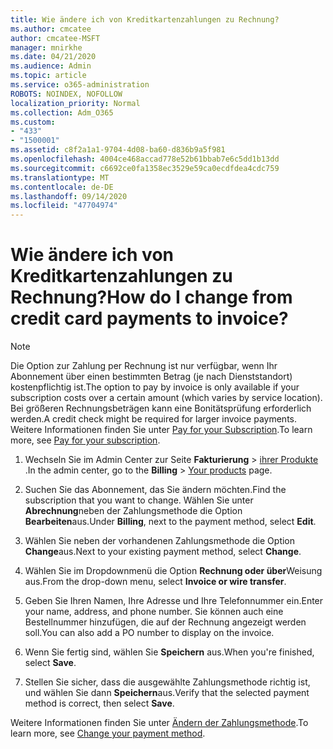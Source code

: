 ```yaml
---
title: Wie ändere ich von Kreditkartenzahlungen zu Rechnung?
ms.author: cmcatee
author: cmcatee-MSFT
manager: mnirkhe
ms.date: 04/21/2020
ms.audience: Admin
ms.topic: article
ms.service: o365-administration
ROBOTS: NOINDEX, NOFOLLOW
localization_priority: Normal
ms.collection: Adm_O365
ms.custom:
- "433"
- "1500001"
ms.assetid: c8f2a1a1-9704-4d08-ba60-d836b9a5f981
ms.openlocfilehash: 4004ce468accad778e52b61bbab7e6c5dd1b13dd
ms.sourcegitcommit: c6692ce0fa1358ec3529e59ca0ecdfdea4cdc759
ms.translationtype: MT
ms.contentlocale: de-DE
ms.lasthandoff: 09/14/2020
ms.locfileid: "47704974"
---
```

# <a name="how-do-i-change-from-credit-card-payments-to-invoice"></a><span data-ttu-id="bd844-102">Wie ändere ich von Kreditkartenzahlungen zu Rechnung?</span><span class="sxs-lookup"><span data-stu-id="bd844-102">How do I change from credit card payments to invoice?</span></span>

> [!NOTE]
> <span data-ttu-id="bd844-103">Die Option zur Zahlung per Rechnung ist nur verfügbar, wenn Ihr Abonnement über einen bestimmten Betrag (je nach Dienststandort) kostenpflichtig ist.</span><span class="sxs-lookup"><span data-stu-id="bd844-103">The option to pay by invoice is only available if your subscription costs over a certain amount (which varies by service location).</span></span> <span data-ttu-id="bd844-104">Bei größeren Rechnungsbeträgen kann eine Bonitätsprüfung erforderlich werden.</span><span class="sxs-lookup"><span data-stu-id="bd844-104">A credit check might be required for larger invoice payments.</span></span> <span data-ttu-id="bd844-105">Weitere Informationen finden Sie unter [Pay for your Subscription](https://docs.microsoft.com/microsoft-365/commerce/billing-and-payments/pay-for-your-subscription).</span><span class="sxs-lookup"><span data-stu-id="bd844-105">To learn more, see [Pay for your subscription](https://docs.microsoft.com/microsoft-365/commerce/billing-and-payments/pay-for-your-subscription).</span></span>

1. <span data-ttu-id="bd844-106">Wechseln Sie im Admin Center zur Seite **Fakturierung**  >  [ihrer Produkte](https://go.microsoft.com/fwlink/p/?linkid=842054) .</span><span class="sxs-lookup"><span data-stu-id="bd844-106">In the admin center, go to the **Billing** > [Your products](https://go.microsoft.com/fwlink/p/?linkid=842054) page.</span></span>

2. <span data-ttu-id="bd844-107">Suchen Sie das Abonnement, das Sie ändern möchten.</span><span class="sxs-lookup"><span data-stu-id="bd844-107">Find the subscription that you want to change.</span></span> <span data-ttu-id="bd844-108">Wählen Sie unter **Abrechnung**neben der Zahlungsmethode die Option **Bearbeiten**aus.</span><span class="sxs-lookup"><span data-stu-id="bd844-108">Under **Billing**, next to the payment method, select **Edit**.</span></span>

3. <span data-ttu-id="bd844-109">Wählen Sie neben der vorhandenen Zahlungsmethode die Option **Change**aus.</span><span class="sxs-lookup"><span data-stu-id="bd844-109">Next to your existing payment method, select **Change**.</span></span>

4. <span data-ttu-id="bd844-110">Wählen Sie im Dropdownmenü die Option **Rechnung oder über**Weisung aus.</span><span class="sxs-lookup"><span data-stu-id="bd844-110">From the drop-down menu, select **Invoice or wire transfer**.</span></span>

5. <span data-ttu-id="bd844-111">Geben Sie Ihren Namen, Ihre Adresse und Ihre Telefonnummer ein.</span><span class="sxs-lookup"><span data-stu-id="bd844-111">Enter your name, address, and phone number.</span></span> <span data-ttu-id="bd844-112">Sie können auch eine Bestellnummer hinzufügen, die auf der Rechnung angezeigt werden soll.</span><span class="sxs-lookup"><span data-stu-id="bd844-112">You can also add a PO number to display on the invoice.</span></span>

6. <span data-ttu-id="bd844-113">Wenn Sie fertig sind, wählen Sie **Speichern** aus.</span><span class="sxs-lookup"><span data-stu-id="bd844-113">When you're finished, select **Save**.</span></span>

7. <span data-ttu-id="bd844-114">Stellen Sie sicher, dass die ausgewählte Zahlungsmethode richtig ist, und wählen Sie dann **Speichern**aus.</span><span class="sxs-lookup"><span data-stu-id="bd844-114">Verify that the selected payment method is correct, then select **Save**.</span></span>

<span data-ttu-id="bd844-115">Weitere Informationen finden Sie unter [Ändern der Zahlungsmethode](https://docs.microsoft.com/microsoft-365/commerce/billing-and-payments/change-payment-method).</span><span class="sxs-lookup"><span data-stu-id="bd844-115">To learn more, see [Change your payment method](https://docs.microsoft.com/microsoft-365/commerce/billing-and-payments/change-payment-method).</span></span>